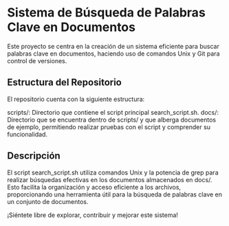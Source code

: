 # Sistema de Búsqueda de Palabras Clave en Documentos
Este proyecto se centra en la creación de un sistema eficiente para buscar palabras clave en documentos, haciendo uso de comandos Unix y Git para control de versiones.

## Estructura del Repositorio
El repositorio cuenta con la siguiente estructura:

scripts/: Directorio que contiene el script principal search_script.sh.
docs/: Directorio que se encuentra dentro de scripts/ y que alberga documentos de ejemplo, permitiendo realizar pruebas con el script y comprender su funcionalidad.

## Descripción
El script search_script.sh utiliza comandos Unix y la potencia de grep para realizar búsquedas efectivas en los documentos almacenados en docs/. Esto facilita la organización y acceso eficiente a los archivos, proporcionando una herramienta útil para la búsqueda de palabras clave en un conjunto de documentos.

¡Siéntete libre de explorar, contribuir y mejorar este sistema!
